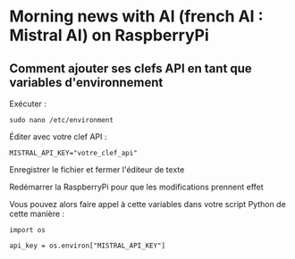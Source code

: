 # Morning news with AI (french AI : Mistral AI) on RaspberryPi


## Comment ajouter ses clefs API en tant que variables d'environnement
Exécuter :

```sudo nano /etc/environment```

Éditer avec votre clef API :

```MISTRAL_API_KEY="votre_clef_api"```

Enregistrer le fichier et fermer l'éditeur de texte

Redémarrer la RaspberryPi pour que les modifications prennent effet

Vous pouvez alors faire appel à cette variables dans votre script Python de cette manière :

```
import os

api_key = os.environ["MISTRAL_API_KEY"]
```